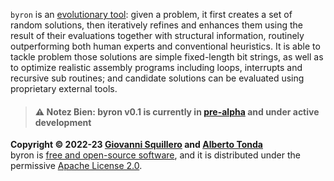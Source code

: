 `byron` is an [evolutionary tool](https://squillero.github.io/byron/evolution.html): given a problem, it first creates a set of random solutions, then iteratively refines and enhances them using the result of their evaluations together with structural information, routinely outperforming both human experts and conventional heuristics. It is able to tackle problem those solutions are simple fixed-length bit strings, as well as to optimize realistic assembly programs including loops, interrupts and recursive sub routines; and candidate solutions can be evaluated using proprietary external tools. 

> #### ⚠️ Notez Bien: byron v0.1 is currently in [pre-alpha](https://en.wikipedia.org/wiki/Software_release_life_cycle#Pre-alpha) and under active development

**Copyright © 2022-23 [Giovanni Squillero](https://github.com/squillero) and [Alberto Tonda](https://github.com/albertotonda/)**  
byron is [free and open-source software](https://en.wikipedia.org/wiki/Free_and_open-source_software), and it is distributed under the permissive [Apache License 2.0](https://opensource.org/license/apache-2-0/).
